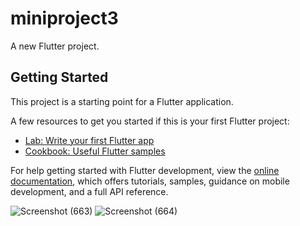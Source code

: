 # miniproject3

A new Flutter project.

## Getting Started

This project is a starting point for a Flutter application.

A few resources to get you started if this is your first Flutter project:

- [Lab: Write your first Flutter app](https://docs.flutter.dev/get-started/codelab)
- [Cookbook: Useful Flutter samples](https://docs.flutter.dev/cookbook)

For help getting started with Flutter development, view the
[online documentation](https://docs.flutter.dev/), which offers tutorials,
samples, guidance on mobile development, and a full API reference.

![Screenshot (663)](https://user-images.githubusercontent.com/93694945/231400562-14ea7c81-d768-4d30-a0d8-5cba2745024c.png)
![Screenshot (664)](https://user-images.githubusercontent.com/93694945/231400577-24dd0eaf-65ca-487e-b878-1f34f05e8deb.png)
